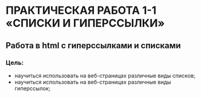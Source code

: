 # ПРАКТИЧЕСКАЯ РАБОТА 1-1 «СПИСКИ И ГИПЕРССЫЛКИ»
## Работа в html с гиперссылками и списками
### Цель:
* научиться использовать на веб-страницах различные виды списков;
* научиться использовать на веб-страницах различные виды гиперссылок; 


